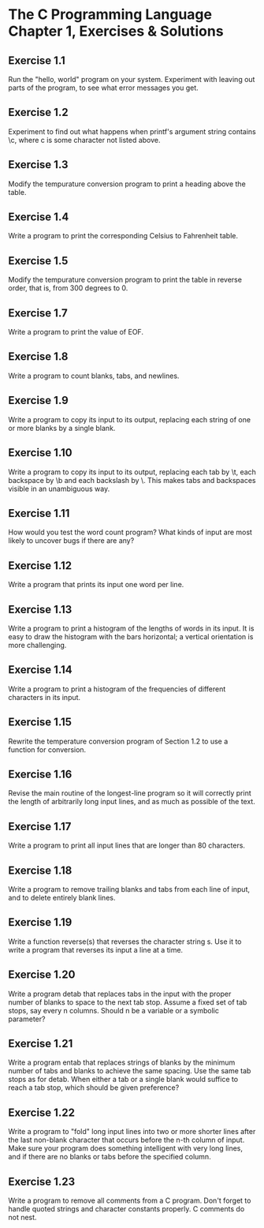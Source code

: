 # The C Programming Language Chapter 1, Exercises & Solutions

## Exercise 1.1

Run the "hello, world" program on your system.  Experiment with leaving out
parts of the program, to see what error messages you get.

## Exercise 1.2

Experiment to find out what happens when printf's argument string contains \c,
where c is some character not listed above.

## Exercise 1.3

Modify the tempurature conversion program to print a heading above the table.

## Exercise 1.4

Write a program to print the corresponding Celsius to Fahrenheit table.

## Exercise 1.5

Modify the tempurature conversion program to print the table in reverse order,
that is, from 300 degrees to 0.

## Exercise 1.7

Write a program to print the value of EOF.

## Exercise 1.8

Write a program to count blanks, tabs, and newlines.

## Exercise 1.9

Write a program to copy its input to its output, replacing each string of one
or more blanks by a single blank.

## Exercise 1.10

Write a program to copy its input to its output, replacing each tab by \t, each
backspace by \b and each backslash by \\.  This makes tabs and backspaces
visible in an unambiguous way.

## Exercise 1.11

How would you test the word count program?  What kinds of input are most likely
to uncover bugs if there are any?

## Exercise 1.12

Write a program that prints its input one word per line.

## Exercise 1.13

Write a program to print a histogram of the lengths of words in its input.  It
is easy to draw the histogram with the bars horizontal; a vertical orientation
is more challenging.

## Exercise 1.14

Write a program to print a histogram of the frequencies of different characters
in its input.

## Exercise 1.15

Rewrite the temperature conversion program of Section 1.2 to use a function for
conversion.

## Exercise 1.16

Revise the main routine of the longest-line program so it will correctly print
the length of arbitrarily long input lines, and as much as possible of the text.

## Exercise 1.17

Write a program to print all input lines that are longer than 80 characters.

## Exercise 1.18

Write a program to remove trailing blanks and tabs from each line of input, and
to delete entirely blank lines.

## Exercise 1.19

Write a function reverse(s) that reverses the character string s.  Use it to
write a program that reverses its input a line at a time.

## Exercise 1.20

Write a program detab that replaces tabs in the input with the proper number of
blanks to space to the next tab stop.  Assume a fixed set of tab stops, say
every n columns.  Should n be a variable or a symbolic parameter?

## Exercise 1.21

Write a program entab that replaces strings of blanks by the minimum number of
tabs and blanks to achieve the same spacing.  Use the same tab stops as for
detab.  When either a tab or a single blank would suffice to reach a tab stop,
which should be given preference?

## Exercise 1.22

Write a program to "fold" long input lines into two or more shorter lines after
the last non-blank character that occurs before the n-th column of input.  Make
sure your program does something intelligent with very long lines, and if there
are no blanks or tabs before the specified column.

## Exercise 1.23

Write a program to remove all comments from a C program.  Don't forget to handle
quoted strings and character constants properly.  C comments do not nest.

